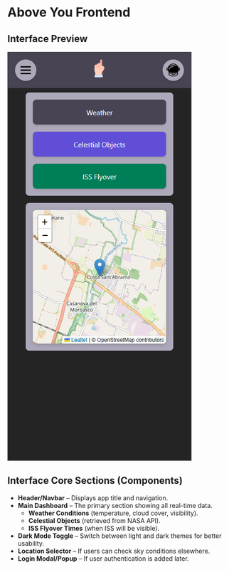 # Above You Frontend

## Interface Preview  
![Above You Interface](current_interface_preview.png)

## Interface Core Sections (Components)

- **Header/Navbar** – Displays app title and navigation.
- **Main Dashboard** – The primary section showing all real-time data.
    - **Weather Conditions** (temperature, cloud cover, visibility).
    - **Celestial Objects** (retrieved from NASA API).
    - **ISS Flyover Times** (when ISS will be visible).
- **Dark Mode Toggle** – Switch between light and dark themes for better usability.
- **Location Selector** – If users can check sky conditions elsewhere.
- **Login Modal/Popup** – If user authentication is added later.
